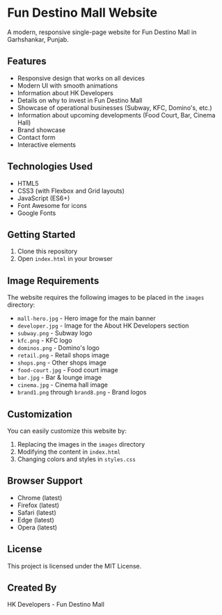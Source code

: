 # Fun Destino Mall Website

A modern, responsive single-page website for Fun Destino Mall in Garhshankar, Punjab.

## Features

- Responsive design that works on all devices
- Modern UI with smooth animations
- Information about HK Developers
- Details on why to invest in Fun Destino Mall
- Showcase of operational businesses (Subway, KFC, Domino's, etc.)
- Information about upcoming developments (Food Court, Bar, Cinema Hall)
- Brand showcase
- Contact form
- Interactive elements

## Technologies Used

- HTML5
- CSS3 (with Flexbox and Grid layouts)
- JavaScript (ES6+)
- Font Awesome for icons
- Google Fonts

## Getting Started

1. Clone this repository
2. Open `index.html` in your browser

## Image Requirements

The website requires the following images to be placed in the `images` directory:

- `mall-hero.jpg` - Hero image for the main banner
- `developer.jpg` - Image for the About HK Developers section
- `subway.png` - Subway logo
- `kfc.png` - KFC logo
- `dominos.png` - Domino's logo
- `retail.png` - Retail shops image
- `shops.png` - Other shops image
- `food-court.jpg` - Food court image
- `bar.jpg` - Bar & lounge image
- `cinema.jpg` - Cinema hall image
- `brand1.png` through `brand8.png` - Brand logos

## Customization

You can easily customize this website by:

1. Replacing the images in the `images` directory
2. Modifying the content in `index.html`
3. Changing colors and styles in `styles.css`

## Browser Support

- Chrome (latest)
- Firefox (latest)
- Safari (latest)
- Edge (latest)
- Opera (latest)

## License

This project is licensed under the MIT License.

## Created By

HK Developers - Fun Destino Mall 